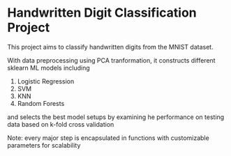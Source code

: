 # Handwritten Digit Classification Project
This project aims to classify handwritten digits from the MNIST dataset.

With data preprocessing using PCA tranformation, it constructs different sklearn ML models including 
1. Logistic Regression
2. SVM
3. KNN
4. Random Forests

and selects the best model setups by examining he performance on testing data based on k-fold cross validation

Note: every major step is encapsulated in functions with customizable parameters for scalability
